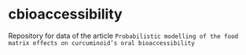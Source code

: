 # cbioaccessibility
Repository for data of the article `Probabilistic modelling of the food matrix effects on curcuminoid’s oral bioaccessibility` 
